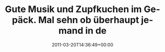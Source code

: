 ---
retweeted: false
source: <a href="http://itunes.apple.com/us/app/twitter/id409789998?mt=12" rel="nofollow">Twitter
  for Mac</a>
entities:
  hashtags: []
  symbols: []
  user_mentions:
  - name: Die Z99
    screen_name: dachwg
    indices:
    - '73'
    - '80'
    id_str: '91882733'
    id: '91882733'
  urls: []
display_text_range:
- '0'
- '85'
favorite_count: '0'
id_str: '49479509589753857'
truncated: false
retweet_count: '0'
id: '49479509589753857'
created_at: Sun Mar 20 14:36:49 +0000 2011
favorited: false
full_text: Gute Musik und Zupfkuchen im Gepäck. Mal sehn ob überhaupt jemand in der
  [@dachwg](https://twitter.com/dachwg) ist.
lang: de
tags:
- pesos/twitter
date: '2011-03-20T14:36:49+00:00'
src: https://twitter.com/bascht/status/49479509589753857
original_url: https://twitter.com/bascht/status/49479509589753857
type: twitter_tweet
text: Gute Musik und Zupfkuchen im Gepäck. Mal sehn ob überhaupt jemand in der [@dachwg](https://twitter.com/dachwg)
  ist.
title: Gute Musik und Zupfkuchen im Gepäck. Mal sehn ob überhaupt jemand in de

---